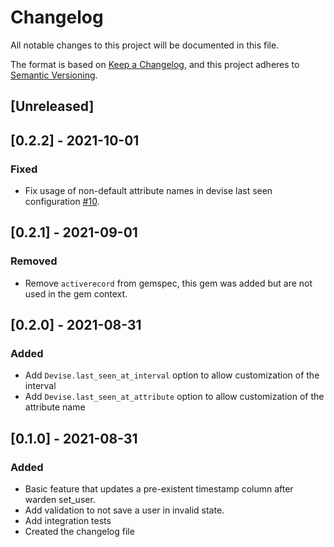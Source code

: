 # Changelog
All notable changes to this project will be documented in this file.

The format is based on [Keep a Changelog](https://keepachangelog.com/en/1.0.0/),
and this project adheres to [Semantic Versioning](https://semver.org/spec/v2.0.0.html).

## [Unreleased]

## [0.2.2] - 2021-10-01
### Fixed
- Fix usage of non-default attribute names in devise last seen configuration [#10](https://github.com/brunoocasali/devise_last_seen/pull/10).

## [0.2.1] - 2021-09-01
### Removed
- Remove `activerecord` from gemspec, this gem was added but are not used in the gem context. 

## [0.2.0] - 2021-08-31
### Added
- Add `Devise.last_seen_at_interval` option to allow customization of the interval
- Add `Devise.last_seen_at_attribute` option to allow customization of the attribute name

## [0.1.0] - 2021-08-31
### Added
- Basic feature that updates a pre-existent timestamp column after warden set_user. 
- Add validation to not save a user in invalid state.
- Add integration tests
- Created the changelog file
